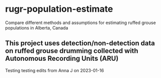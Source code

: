 # rugr-population-estimate 

Compare different methods and assumptions for estimating ruffed grouse populations in Alberta, Canada 

## This project uses detection/non-detection data on ruffed grouse drumming collected with Autonomous Recording Units (ARU)

Testing testing edits from Anna J on 2023-01-16
